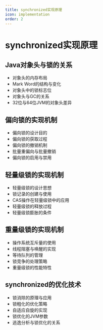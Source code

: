 ```yaml
---
title: synchronized实现原理
icon: implementation
order: 2
---
```


# synchronized实现原理

## Java对象头与锁的关系

- 对象头的内存布局
- Mark Word的结构与变化
- 对象头中的锁标志位
- 对象头与GC的关系
- 32位与64位JVM的对象头差异

## 偏向锁的实现机制

- 偏向锁的设计目的
- 偏向锁的获取过程
- 偏向锁的撤销机制
- 批量重偏向与批量撤销
- 偏向锁的启用与禁用

## 轻量级锁的实现机制

- 轻量级锁的设计思想
- 锁记录的创建与使用
- CAS操作在轻量级锁中的应用
- 轻量级锁的释放过程
- 轻量级锁膨胀的条件

## 重量级锁的实现机制

- 操作系统互斥量的使用
- 线程阻塞与唤醒的实现
- 等待队列的管理
- 锁竞争的处理策略
- 重量级锁的性能特性

## synchronized的优化技术

- 锁消除的原理与应用
- 锁粗化的优化策略
- 自适应自旋的实现
- 锁优化的JVM参数
- 逃逸分析与锁优化的关系
